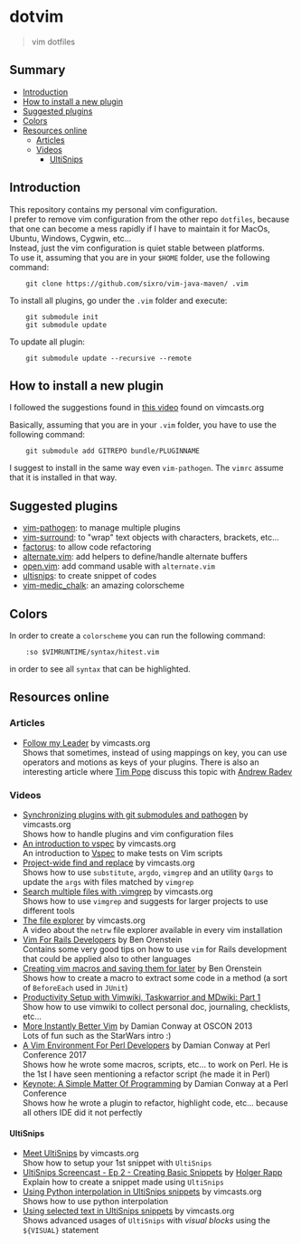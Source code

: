 # dotvim
> vim dotfiles

## Summary

  * [Introduction](#intro)
  * [How to install a new plugin](#install-plugin)
  * [Suggested plugins](#suggested-plugins)
  * [Colors](#colors)
  * [Resources online](#resources-online)
    * [Articles](#articles)
    * [Videos](#videos)
	  * [UltiSnips](#ultisnips)


## <a name="intro"></a>Introduction

This repository contains my personal vim configuration.  
I prefer to remove vim configuration from the other repo `dotfiles`, because that one can become a mess rapidly if I have to maintain it for MacOs, Ubuntu, Windows, Cygwin, etc...  
Instead, just the vim configuration is quiet stable between platforms.  
To use it, assuming that you are in your `$HOME` folder, use the following command:
```
    git clone https://github.com/sixro/vim-java-maven/ .vim
```
To install all plugins, go under the `.vim` folder and execute:
```
    git submodule init
    git submodule update
```
To update all plugin:
```
    git submodule update --recursive --remote
```


## <a name="install-plugin"></a>How to install a new plugin

I followed the suggestions found in [this video](http://vimcasts.org/episodes/synchronizing-plugins-with-git-submodules-and-pathogen/) found on vimcasts.org

Basically, assuming that you are in your `.vim` folder, you have to use the following command:
```
    git submodule add GITREPO bundle/PLUGINNAME
```

I suggest to install in the same way even `vim-pathogen`. The `vimrc` assume that it is installed in that way.


## <a name="suggested-plugins"></a>Suggested plugins

  * [vim-pathogen](https://github.com/tpope/vim-pathogen): to manage multiple plugins
  * [vim-surround](https://github.com/tpope/vim-surround): to "wrap" text objects with characters, brackets, etc...
  * [factorus](https://github.com/apalmer1377/factorus): to allow code refactoring
  * [alternate.vim](https://github.com/compactcode/alternate.vim): add helpers to define/handle alternate buffers
  * [open.vim](https://github.com/compactcode/open.vim): add command usable with `alternate.vim`
  * [ultisnips](https://github.com/SirVer/ultisnips): to create snippet of codes
  * [vim-medic_chalk](https://github.com/ParamagicDev/vim-medic_chalk): an amazing colorscheme


## <a name="colors"></a>Colors

In order to create a `colorscheme` you can run the following command:
```
    :so $VIMRUNTIME/syntax/hitest.vim
```
in order to see all `syntax` that can be highlighted.

## <a name="resources-online"></a>Resources online

### <a name="articles"></a>Articles

  * [Follow my Leader](http://vimcasts.org/blog/2014/02/follow-my-leader/) by vimcasts.org  
    Shows that sometimes, instead of using mappings on <Leader> key, you can use operators
	and motions as keys of your plugins. There is also an interesting article where [Tim Pope](https://github.com/tpope/)
	discuss this topic with [Andrew Radev](https://github.com/AndrewRadev)


### <a name="videos"></a>Videos

  * [Synchronizing plugins with git submodules and pathogen](http://vimcasts.org/episodes/synchronizing-plugins-with-git-submodules-and-pathogen/) by vimcasts.org  
    Shows how to handle plugins and vim configuration files
  * [An introduction to vspec](http://vimcasts.org/episodes/an-introduction-to-vspec/) by vimcasts.org  
    An introduction to [Vspec](https://github.com/kana/vim-vspec) to make tests on Vim scripts
  * [Project-wide find and replace](http://vimcasts.org/episodes/project-wide-find-and-replace/) by vimcasts.org  
    Shows how to use `substitute`, `argdo`, `vimgrep` and an utility `Qargs` to update the `args` with files
	matched by `vimgrep`
  * [Search multiple files with :vimgrep](http://vimcasts.org/episodes/search-multiple-files-with-vimgrep/) by vimcasts.org  
    Shows how to use `vimgrep` and suggests for larger projects to use different tools
  * [The file explorer](http://vimcasts.org/episodes/the-file-explorer/) by vimcasts.org  
    A video about the `netrw` file explorer available in every vim installation
  * [Vim For Rails Developers](https://youtu.be/9J2OjH8Ao_A) by Ben Orenstein  
    Contains some very good tips on how to use `vim` for Rails development that could be applied also to other languages
  * [Creating vim macros and saving them for later](https://youtu.be/_3L0d8wAm_8) by Ben Orenstein  
    Shows how to create a macro to extract some code in a method (a sort of `BeforeEach` used in `JUnit`)
  * [Productivity Setup with Vimwiki, Taskwarrior and MDwiki: Part 1](https://youtu.be/A1YgbAp5YRc)  
    Show how to use vimwiki to collect personal doc, journaling, checklists, etc...
  * [More Instantly Better Vim](https://youtu.be/aHm36-na4-4) by Damian Conway at OSCON 2013  
    Lots of fun such as the StarWars intro :)
  * [A Vim Environment For Perl Developers](https://youtu.be/oka4wcsrg0c) by Damian Conway at Perl Conference 2017  
    Shows how he wrote some macros, scripts, etc... to work on Perl. He is the 1st I have seen mentioning a refactor script (he made it in Perl)
  * [Keynote: A Simple Matter Of Programming](https://youtu.be/fVnmYzJfy5s) by Damian Conway at a Perl Conference  
    Shows how he wrote a plugin to refactor, highlight code, etc... because all others IDE did
	it not perfectly

#### <a name="ultisnips"></a>UltiSnips

  * [Meet UltiSnips](http://vimcasts.org/episodes/meet-ultisnips/) by vimcasts.org  
    Show how to setup your 1st snippet with `UltiSnips`
  * [UltiSnips Screencast - Ep 2 - Creating Basic Snippets](https://youtu.be/f_WQxYgK0Pk) by [Holger Rapp](https://www.youtube.com/channel/UCFVf1QjNTTLaDN_2uAY7_7Q)  
    Explain how to create a snippet made using `UltiSnips`
  * [Using Python interpolation in UltiSnips snippets](http://vimcasts.org/episodes/ultisnips-python-interpolation/) by vimcasts.org  
	Shows how to use python interpolation
  * [Using selected text in UltiSnips snippets](http://vimcasts.org/episodes/ultisnips-visual-placeholder/) by vimcasts.org  
    Shows advanced usages of `UltiSnips` with *visual blocks* using the `${VISUAL}` statement
